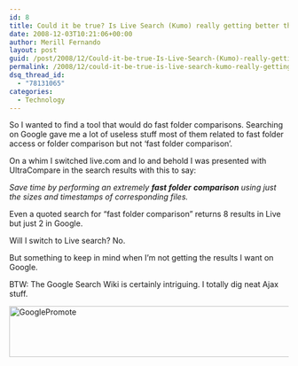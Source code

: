 ```yaml
---
id: 8
title: Could it be true? Is Live Search (Kumo) really getting better than the great Goog?
date: 2008-12-03T10:21:06+00:00
author: Merill Fernando
layout: post
guid: /post/2008/12/Could-it-be-true-Is-Live-Search-(Kumo)-really-getting-better-than-the-great-Goog.aspx
permalink: /2008/12/could-it-be-true-is-live-search-kumo-really-getting-better-than-the-great-goog/
dsq_thread_id:
  - "78131065"
categories:
  - Technology
---
```

<p>So I wanted to find a tool that would do fast folder comparisons. Searching on Google gave me a lot of useless stuff most of them related to fast folder access or folder comparison but not ‘fast folder comparison’.</p>  <p>On a whim I switched live.com and lo and behold I was presented with UltraCompare in the search results with this to say:</p>  <p><em>Save time by performing an extremely <strong>fast</strong> <strong>folder</strong> <strong>comparison</strong> using just the sizes and timestamps of corresponding files.</em></p>  <p>Even a quoted search for “fast folder comparison” returns 8 results in Live but just 2 in Google.</p>  <p>Will I switch to Live search? No.</p>  <p>But something to keep in mind when I’m not getting the results I want on Google.</p>  <p>BTW: The Google Search Wiki is certainly intriguing. I totally dig neat Ajax stuff.</p>  <p><img title="GooglePromote" style="border-right: 0px; border-top: 0px; display: inline; border-left: 0px; border-bottom: 0px" height="92" alt="GooglePromote" src="http://www.merill.net/wp-content/uploads/files/WindowsLiveWriter/CoulditbetrueIsLiveSearchKumoreallygetti_9F9D/GooglePromote_1.jpg" width="556" border="0" /></p>